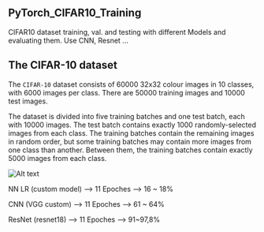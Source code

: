 ## PyTorch_CIFAR10_Training
CIFAR10 dataset training, val. and testing with different Models and evaluating them. Use CNN, Resnet ...


## The CIFAR-10 dataset

The `CIFAR-10` dataset consists of 60000 32x32 colour images in 10 classes, with 6000 images per class. There are 50000 training images and 10000 test images.  
  
The dataset is divided into five training batches and one test batch, each with 10000 images. The test batch contains exactly 1000 randomly-selected images from each class. The training batches contain the remaining images in random order, but some training batches may contain more images from one class than another. Between them, the training batches contain exactly 5000 images from each class.


<img
  src="![image](https://github.com/zero-suger/PyTorch_CIFAR10-MNIST-datasets_Training_Testing/assets/63332872/c4295b21-110e-4746-88d3-93b339476885)
"
  alt="Alt text"
  title="Optional title"
  style="display: inline-block; margin: 0 auto; max-width: 300px">



NN LR (custom model) --> 11 Epoches  --> 16 ~ 18%

CNN (VGG custom) --> 11 Epoches  --> 61 ~ 64%

ResNet (resnet18) --> 11 Epoches  --> 91~97,8%
